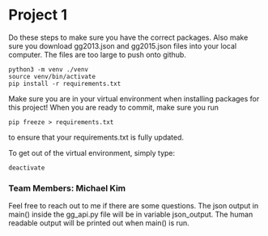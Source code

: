 # Project 1
Do these steps to make sure you have the correct packages. Also make sure you download gg2013.json and gg2015.json files into your local computer. The files are too large to push onto github.
```
python3 -m venv ./venv
source venv/bin/activate
pip install -r requirements.txt
```
Make sure you are in your virtual environment when installing packages for this project! When you are ready to commit, make sure you run 
```
pip freeze > requirements.txt
```
to ensure that your requirements.txt is fully updated.

To get out of the virtual environment, simply type:
```
deactivate
```

### Team Members: Michael Kim
Feel free to reach out to me if there are some questions. The json output in main() inside the gg_api.py file will be in variable json_output. The human readable output will be printed out when main() is run.
